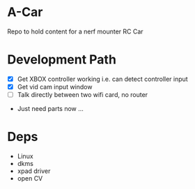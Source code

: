 # A-Car
Repo to hold content for a nerf mounter RC Car

# Development Path
- [X] Get XBOX controller working i.e. can detect controller input
- [X] Get vid cam input window
- [ ] Talk directly between two wifi card, no router
- Just need parts now ...

# Deps
- Linux
- dkms
- xpad driver
- open CV